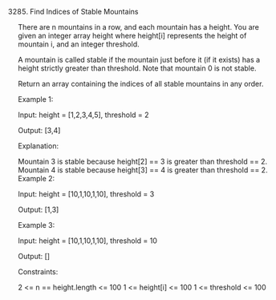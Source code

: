 3285. Find Indices of Stable Mountains

There are n mountains in a row, and each mountain has a height. You are given an integer array height where height[i] represents the height of mountain i, and an integer threshold.

A mountain is called stable if the mountain just before it (if it exists) has a height strictly greater than threshold. Note that mountain 0 is not stable.

Return an array containing the indices of all stable mountains in any order.



Example 1:

Input: height = [1,2,3,4,5], threshold = 2

Output: [3,4]

Explanation:

Mountain 3 is stable because height[2] == 3 is greater than threshold == 2.
Mountain 4 is stable because height[3] == 4 is greater than threshold == 2.
Example 2:

Input: height = [10,1,10,1,10], threshold = 3

Output: [1,3]

Example 3:

Input: height = [10,1,10,1,10], threshold = 10

Output: []



Constraints:

2 <= n == height.length <= 100
1 <= height[i] <= 100
1 <= threshold <= 100